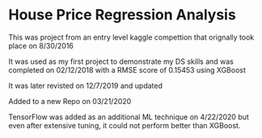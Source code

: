 # House Price Regression Analysis

This was project from an entry level kaggle compettion that orignally took place on 8/30/2016

It was used as my first project to demonstrate my DS skills and was completed on 02/12/2018 with a RMSE score of 0.15453 using XGBoost

It was later revisted on 12/7/2019 and updated

Added to a new Repo on 03/21/2020

TensorFlow was added as an additional ML technique on 4/22/2020 but even after extensive tuning, it could not perform better than XGBoost.
